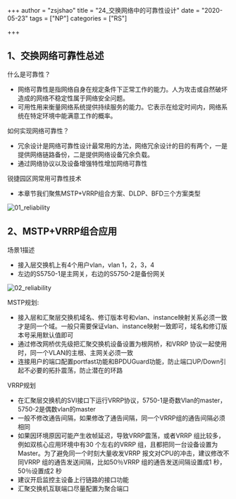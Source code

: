 +++
author = "zsjshao"
title = "24_交换网络中的可靠性设计"
date = "2020-05-23"
tags = ["NP"]
categories = ["RS"]

+++

## 1、交换网络可靠性总述

什么是可靠性？

- 网络可靠性是指网络自身在规定条件下正常工作的能力。人为攻击或自然破坏造成的网络不稳定性属于网络安全问题。
- 可用性用来衡量网络系统提供持续服务的能力。它表示在给定时间内，网络系统在特定环境中能满意工作的概率。

如何实现网络可靠性？

- 冗余设计是网络可靠性设计最常用的方法，网络冗余设计的目的有两个，一是提供网络链路备份，二是提供网络设备冗余负载。
- 通过网络协议以及设备增强特性增加网络可靠性

锐捷园区网常用可靠性技术

- 本章节我们聚焦MSTP+VRRP组合方案、DLDP、BFD三个方案类型

![01_reliability](http://images.zsjshao.net/rs/24-reliability/01_reliability.png)



## 2、MSTP+VRRP组合应用

场景1描述

- 接入层交换机上有4个用户vlan，vlan 1，2，3，4
- 左边的S5750-1是主网关，右边的S5750-2是备份网关

![02_reliability](http://images.zsjshao.net/rs/24-reliability/02_reliability.png)

MSTP规划:

- 接入层和汇聚层交换机域名、修订版本号和vlan、instance映射关系必须一致才是同一个域。一般只需要保证vlan、instance映射一致即可，域名和修订版本号采用默认值即可
- 通过修改网桥优先级把汇聚交换机设备设置为根网桥，和VRRP 协议一起使用时，同一个VLAN的主根、主网关必须一致
- 连接用户的端口配置portfast功能和BPDUGuard功能，防止端口UP/Down引起不必要的拓扑震荡，防止潜在的环路

VRRP规划

- 在汇聚层交换机的SVI接口下运行VRRP协议，5750-1是奇数Vlan的master，5750-2是偶数vlan的master
- 一般不修改通告间隔，如果修改了通告间隔，同一个VRRP组的通告间隔必须相同
- 如果因环境原因可能产生收帧延迟，导致VRRP震荡，或者VRRP 组比较多，例如双核心应用环境中有30 个左右的VRRP 组，且都把同一台设备设置为Master。为了避免同一个时刻大量收发VRRP 报文对CPU的冲击，建议修改不同VRRP 组的通告发送间隔，比如50％VRRP 组的通告发送间隔设置成1 秒，50％设置成2 秒
- 建议开启监控主设备上行链路的接口功能
- 汇聚交换机互联端口尽量配置为聚合端口











